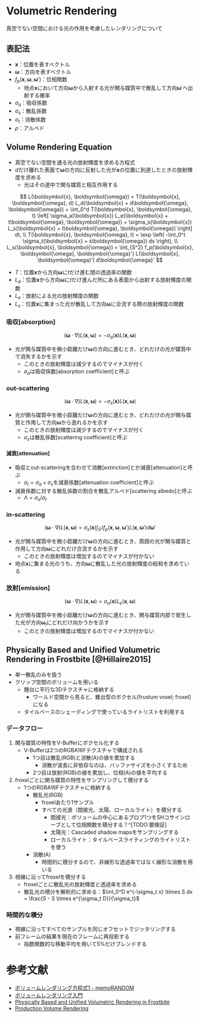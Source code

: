 # Volumetric Rendering

真空でない空間における光の作用を考慮したレンダリングについて

## 表記法

- $\boldsymbol{x}$：位置を表すベクトル
- $\boldsymbol{\omega}$：方向を表すベクトル
- $f_p(\boldsymbol{x}, \boldsymbol{\omega}, \boldsymbol{\omega}')$：位相関数
  - 地点$\boldsymbol{x}$において方向$\boldsymbol{\omega}$から入射する光が関与媒質中で散乱して方向$\boldsymbol{\omega}'$へ出射する確率
- $\sigma_a$：吸収係数
- $\sigma_s$：散乱係数
- $\sigma_t$：消散係数
- $\rho$：アルベド

## Volume Rendering Equation

- 真空でない空間を通る光の放射輝度を求める方程式
- $d$だけ離れた表面で$\boldsymbol{\omega}$の方向に反射した光が$\boldsymbol{x}$の位置に到達したときの放射輝度を求める
  - 光はその道中で関与媒質と相互作用する

$$
L(\boldsymbol{x}, \boldsymbol{\omega}) = T(\boldsymbol{x}, \boldsymbol{\omega}, d) L_d(\boldsymbol{x} + d\boldsymbol{\omega}, \boldsymbol{\omega}) + \int_0^d T(\boldsymbol{x}, \boldsymbol{\omega}, t) \left[ \sigma_a(\boldsymbol{x}) L_e(\boldsymbol{x} + t\boldsymbol{\omega}, \boldsymbol{\omega}) + \sigma_s(\boldsymbol{x}) L_s(\boldsymbol{x} + t\boldsymbol{\omega}, \boldsymbol{\omega}) \right] dt, \\
T(\boldsymbol{x}, \boldsymbol{\omega}, t) = \exp \left( -\int_0^t \sigma_t(\boldsymbol{x} + s\boldsymbol{\omega}) ds \right), \\
L_s(\boldsymbol{x}, \boldsymbol{\omega}) = \int_{S^2} f_p(\boldsymbol{x}, \boldsymbol{\omega}, \boldsymbol{\omega}') L(\boldsymbol{x}, \boldsymbol{\omega}') d\boldsymbol{\omega}'
$$

- $T$：位置$\boldsymbol{x}$から方向$\boldsymbol{\omega}$に$t$だけ進む間の透過率の関数
- $L_d$：位置$\boldsymbol{x}$から方向$\boldsymbol{\omega}$に$t$だけ進んだ所にある表面から出射する放射輝度の関数
- $L_e$：放射による光の放射輝度の関数
- $L_s$：位置$\boldsymbol{x}$に集まった光が散乱して方向$\boldsymbol{\omega}$に合流する際の放射輝度の関数

### 吸収[absorption]

$$
(\boldsymbol{\omega} \cdot \nabla)L(\boldsymbol{x}, \boldsymbol{\omega}) = -\sigma_a(\boldsymbol{x}) L(\boldsymbol{x}, \boldsymbol{\omega})
$$

- 光が関与媒質中を微小距離だけ$\boldsymbol{\omega}$の方向に進むとき、どれだけの光が媒質中で消失するかを示す
  - このときの放射輝度は減少するのでマイナスが付く
  - $\sigma_a$は吸収係数[absorption coefficient]と呼ぶ

### out-scattering

$$
(\boldsymbol{\omega} \cdot \nabla)L(\boldsymbol{x}, \boldsymbol{\omega}) = -\sigma_s(\boldsymbol{x})L(\boldsymbol{x}, \boldsymbol{\omega})
$$

- 光が関与媒質中を微小距離だけ$\boldsymbol{\omega}$の方向に進むとき、どれだけの光が関与媒質と作用して方向$\boldsymbol{\omega}$から逸れるかを示す
  - このときの放射輝度は減少するのでマイナスが付く
  - $\sigma_s$は散乱係数[scattering coefficient]と呼ぶ

#### 減衰[attenuation]

- 吸収とout-scatteringを合わせて消散[extinction]とか減衰[attenuation]と呼ぶ
  - $\sigma_t = \sigma_a + \sigma_s$を減衰係数[attenuation coefficient]と呼ぶ
- 減衰係数に対する散乱係数の割合を散乱アルベド[scattering albedo]と呼ぶ
  - $\Lambda = \sigma_s / \sigma_t$

### in-scattering

$$
(\boldsymbol{\omega} \cdot \nabla)L(\boldsymbol{x}, \boldsymbol{\omega}) = \sigma_s(\boldsymbol{x}) \int_{S^2} f_p(\boldsymbol{x}, \boldsymbol{\omega}, \boldsymbol{\omega}') L(\boldsymbol{x}, \boldsymbol{\omega}') d\boldsymbol{\omega}'
$$

- 光が関与媒質中を微小距離だけ$\boldsymbol{\omega}$の方向に進むとき、周囲の光が関与媒質と作用して方向$\boldsymbol{\omega}$にどれだけ合流するかを示す
  - このときの放射輝度は増加するのでマイナスが付かない
- 地点$\boldsymbol{x}$に集まる光のうち、方向$\boldsymbol{\omega}$に散乱した光の放射輝度の総和を求めている

### 放射[emission]

$$
(\boldsymbol{\omega} \cdot \nabla)L(\boldsymbol{x}, \boldsymbol{\omega}) = \sigma_a(\boldsymbol{x}) L_e(\boldsymbol{x}, \boldsymbol{\omega})
$$

- 光が関与媒質中を微小距離だけ$\boldsymbol{\omega}$の方向に進むとき、関与媒質内部で発生した光が方向$\mathbf{\omega}_i$にどれだけ向かうかを示す
  - このときの放射輝度は増加するのでマイナスが付かない

## Physically Based and Unified Volumetric Rendering in Frostbite [@Hillaire2015]

- 単一散乱のみを扱う
- クリップ空間のボリュームを用いる
  - 錘台に平行な3Dテクスチャに格納する
    - ワールド空間から見ると、錐台型のボクセル[frustum voxel; froxel]になる
  - タイルベースのシェーディングで使っているライトリストを利用する

### データフロー

1. 関与媒質の特性をV-Bufferにボクセル化する
   - V-Bufferは2つのRGBA16Fテクスチャで構成される
     - 1つ目は散乱(RGB)と消散(A)の値を累加する
       - 消散が波長に非依存なのは、バッファサイズを小さくするため
     - 2つ目は放射(RGB)の値を累加し、位相(A)の値を平均する
2. froxelごとに関与媒質の特性をサンプリングして積分する
   - 1つのRGBA16Fテクスチャに格納する
     - 散乱光(RGB)
       - froxelあたり1サンプル
       - すべての光源（間接光、太陽、ローカルライト）を積分する
         - 間接光：ボリュームの中心にあるプロブ1つをSHコサインローブとして位相関数を積分する？^[TODO:要検証]
         - 太陽光：Cascaded shadow mapsをサンプリングする
         - ローカルライト：タイルベースライティングのライトリストを使う
     - 消散(A)
       - 時間的に積分するので、非線形な透過率ではなく線形な消散を用いる
3. 視線に沿ってfroxelを積分する
   - froxelごとに散乱光の放射輝度と透過率を求める
   - 散乱光の積分を解析的に求める：$\int_0^D e^{-\sigma_t x} \times S dx = \frac{S - S \times e^{\sigma_t D}}{\sigma_t}$

### 時間的な積分

- 視線に沿ってすべてのサンプルを同じオフセットでジッタリングする
- 前フレームの結果を現在のフレームに再投影する
  - 指数関数的な移動平均を用いて5%だけブレンドする

# 参考文献

- [ボリュームレンダリング方程式1 - memoRANDOM](https://rayspace.xyz/CG/contents/VLTE1/)
- [ボリュームレンダリング入門](https://www.slideshare.net/OtsuHisanari/introduction-to-volume-rendering)
- [Physically Based and Unified Volumetric Rendering in Frostbite](https://www.slideshare.net/DICEStudio/physically-based-and-unified-volumetric-rendering-in-frostbite)
- [Production Volume Rendering](http://graphics.pixar.com/library/ProductionVolumeRendering/paper.pdf)
